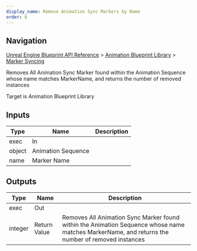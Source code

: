 ```yaml
---
display_name: Remove Animation Sync Markers by Name
order: 6
---
```

## Navigation

[Unreal Engine Blueprint API Reference](https://dev.epicgames.com/documentation/en-us/unreal-engine/BlueprintAPI) > [Animation Blueprint Library](https://dev.epicgames.com/documentation/en-us/unreal-engine/BlueprintAPI/AnimationBlueprintLibrary) > [Marker Syncing](https://dev.epicgames.com/documentation/en-us/unreal-engine/BlueprintAPI/AnimationBlueprintLibrary/MarkerSyncing)

Removes All Animation Sync Marker found within the Animation Sequence whose name matches MarkerName, and returns the number of removed instances

Target is Animation Blueprint Library

## Inputs

| Type | Name | Description |
| --- | --- | --- |
| exec | In |  |
| object | Animation Sequence |  |
| name | Marker Name |  |

## Outputs

| Type | Name | Description |
| --- | --- | --- |
| exec | Out |  |
| integer | Return Value | Removes All Animation Sync Marker found within the Animation Sequence whose name matches MarkerName, and returns the number of removed instances |

